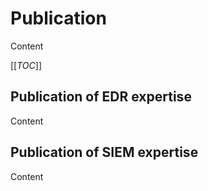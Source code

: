 ﻿# Publication

Content

[[_TOC_]]

## Publication of EDR expertise

Content

## Publication of SIEM expertise

Content
